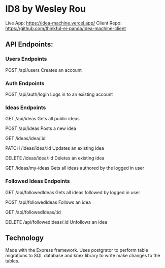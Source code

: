 ID8 by Wesley Rou
=================

Live App: https://idea-machine.vercel.app/
Client Repo: https://github.com/thinkful-ei-panda/idea-machine-client

API Endpoints:
--------------

### Users Endpoints

POST /api/users
Creates an account

### Auth Endpoints

POST /api/auth/login
Logs in to an existing account

### Ideas Endpoints

GET /api/ideas
Gets all public ideas

POST /api/ideas
Posts a new idea

GET /ideas/idea/:id

PATCH /ideas/idea/:id
Updates an existing idea

DELETE /ideas/idea/:id
Deletes an existing idea

GET /ideas/my-ideas
Gets all ideas authored by the logged in user

### Followed Ideas Endpoints

GET /api/followedIdeas
Gets all ideas followed by logged in user

POST /api/followedIdeas
Follows an idea

GET /api/followedIdeas/:id

DELETE /api/followedIdeas/:id
Unfollows an idea

## Technology

Made with the Express framework. Uses postgrator to perform table migrations to SQL database and knex library to write make changes to the tables.